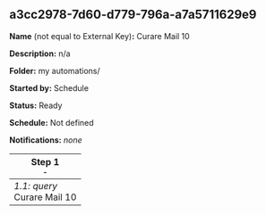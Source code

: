 ## a3cc2978-7d60-d779-796a-a7a5711629e9

**Name** (not equal to External Key)**:** Curare Mail 10

**Description:** n/a

**Folder:** my automations/

**Started by:** Schedule

**Status:** Ready

**Schedule:** Not defined

**Notifications:** _none_


| Step 1<br>_<small>-</small>_ |
| --- |
| _1.1: query_<br>Curare Mail 10 |
